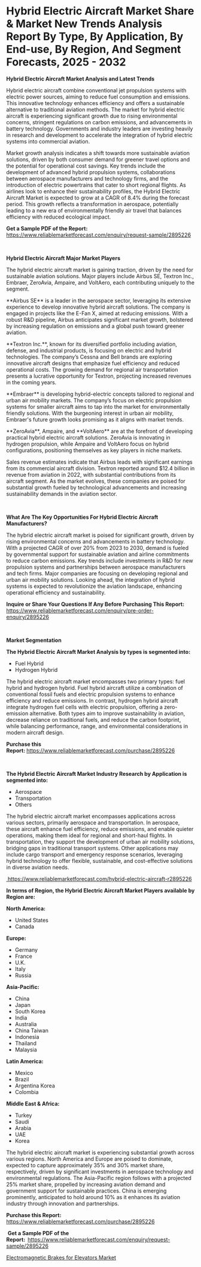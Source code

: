 <p><h1>Hybrid Electric Aircraft Market Share & Market New Trends Analysis Report By Type, By Application, By End-use, By Region, And Segment Forecasts, 2025 - 2032</h1></p><p><strong>Hybrid Electric Aircraft Market Analysis and Latest Trends</strong></p>
<p><p>Hybrid electric aircraft combine conventional jet propulsion systems with electric power sources, aiming to reduce fuel consumption and emissions. This innovative technology enhances efficiency and offers a sustainable alternative to traditional aviation methods. The market for hybrid electric aircraft is experiencing significant growth due to rising environmental concerns, stringent regulations on carbon emissions, and advancements in battery technology. Governments and industry leaders are investing heavily in research and development to accelerate the integration of hybrid electric systems into commercial aviation.</p><p>Market growth analysis indicates a shift towards more sustainable aviation solutions, driven by both consumer demand for greener travel options and the potential for operational cost savings. Key trends include the development of advanced hybrid propulsion systems, collaborations between aerospace manufacturers and technology firms, and the introduction of electric powertrains that cater to short regional flights. As airlines look to enhance their sustainability profiles, the Hybrid Electric Aircraft Market is expected to grow at a CAGR of 8.4% during the forecast period. This growth reflects a transformation in aerospace, potentially leading to a new era of environmentally friendly air travel that balances efficiency with reduced ecological impact.</p></p>
<p><strong>Get a Sample PDF of the Report:&nbsp;</strong> <a href="https://www.reliablemarketforecast.com/enquiry/request-sample/2895226?utm_campaign=3370&utm_medium=2&utm_source=Github&utm_content=ia&utm_term=15032025&utm_id=hybrid-electric-aircraft">https://www.reliablemarketforecast.com/enquiry/request-sample/2895226</a></p>
<p>&nbsp;</p>
<p><strong>Hybrid Electric Aircraft Major Market Players</strong></p>
<p><p>The hybrid electric aircraft market is gaining traction, driven by the need for sustainable aviation solutions. Major players include Airbus SE, Textron Inc., Embraer, ZeroAvia, Ampaire, and VoltAero, each contributing uniquely to the segment.</p><p>**Airbus SE** is a leader in the aerospace sector, leveraging its extensive experience to develop innovative hybrid aircraft solutions. The company is engaged in projects like the E-Fan X, aimed at reducing emissions. With a robust R&D pipeline, Airbus anticipates significant market growth, bolstered by increasing regulation on emissions and a global push toward greener aviation.</p><p>**Textron Inc.**, known for its diversified portfolio including aviation, defense, and industrial products, is focusing on electric and hybrid technologies. The company’s Cessna and Bell brands are exploring innovative aircraft designs that emphasize fuel efficiency and reduced operational costs. The growing demand for regional air transportation presents a lucrative opportunity for Textron, projecting increased revenues in the coming years.</p><p>**Embraer** is developing hybrid-electric concepts tailored to regional and urban air mobility markets. The company’s focus on electric propulsion systems for smaller aircraft aims to tap into the market for environmentally friendly solutions. With the burgeoning interest in urban air mobility, Embraer's future growth looks promising as it aligns with market trends.</p><p>**ZeroAvia**, Ampaire, and **VoltAero** are at the forefront of developing practical hybrid electric aircraft solutions. ZeroAvia is innovating in hydrogen propulsion, while Ampaire and VoltAero focus on hybrid configurations, positioning themselves as key players in niche markets.</p><p>Sales revenue estimates indicate that Airbus leads with significant earnings from its commercial aircraft division. Textron reported around $12.4 billion in revenue from aviation in 2022, with substantial contributions from its aircraft segment. As the market evolves, these companies are poised for substantial growth fueled by technological advancements and increasing sustainability demands in the aviation sector.</p></p>
<p>&nbsp;</p>
<p><strong>What Are The Key Opportunities For Hybrid Electric Aircraft Manufacturers?</strong></p>
<p><p>The hybrid electric aircraft market is poised for significant growth, driven by rising environmental concerns and advancements in battery technology. With a projected CAGR of over 20% from 2023 to 2030, demand is fueled by governmental support for sustainable aviation and airline commitments to reduce carbon emissions. Key trends include investments in R&D for new propulsion systems and partnerships between aerospace manufacturers and tech firms. Major companies are focusing on developing regional and urban air mobility solutions. Looking ahead, the integration of hybrid systems is expected to revolutionize the aviation landscape, enhancing operational efficiency and sustainability.</p></p>
<p><strong>Inquire or Share Your Questions If Any Before Purchasing This Report:</strong> <a href="https://www.reliablemarketforecast.com/enquiry/pre-order-enquiry/2895226?utm_campaign=3370&utm_medium=2&utm_source=Github&utm_content=ia&utm_term=15032025&utm_id=hybrid-electric-aircraft">https://www.reliablemarketforecast.com/enquiry/pre-order-enquiry/2895226</a></p>
<p>&nbsp;</p>
<p><strong>Market Segmentation</strong></p>
<p><strong>The Hybrid Electric Aircraft Market Analysis by types is segmented into:</strong></p>
<p><ul><li>Fuel Hybrid</li><li>Hydrogen Hybrid</li></ul></p>
<p><p>The hybrid electric aircraft market encompasses two primary types: fuel hybrid and hydrogen hybrid. Fuel hybrid aircraft utilize a combination of conventional fossil fuels and electric propulsion systems to enhance efficiency and reduce emissions. In contrast, hydrogen hybrid aircraft integrate hydrogen fuel cells with electric propulsion, offering a zero-emission alternative. Both types aim to improve sustainability in aviation, decrease reliance on traditional fuels, and reduce the carbon footprint, while balancing performance, range, and environmental considerations in modern aircraft design.</p></p>
<p><strong>Purchase this Report:&nbsp;</strong><a href="https://www.reliablemarketforecast.com/purchase/2895226?utm_campaign=3370&utm_medium=2&utm_source=Github&utm_content=ia&utm_term=15032025&utm_id=hybrid-electric-aircraft">https://www.reliablemarketforecast.com/purchase/2895226</a></p>
<p>&nbsp;</p>
<p><strong>The Hybrid Electric Aircraft Market Industry Research by Application is segmented into:</strong></p>
<p><ul><li>Aerospace</li><li>Transportation</li><li>Others</li></ul></p>
<p><p>The hybrid electric aircraft market encompasses applications across various sectors, primarily aerospace and transportation. In aerospace, these aircraft enhance fuel efficiency, reduce emissions, and enable quieter operations, making them ideal for regional and short-haul flights. In transportation, they support the development of urban air mobility solutions, bridging gaps in traditional transport systems. Other applications may include cargo transport and emergency response scenarios, leveraging hybrid technology to offer flexible, sustainable, and cost-effective solutions in diverse aviation needs.</p></p>
<p><a href="https://www.reliablemarketforecast.com/hybrid-electric-aircraft-r2895226?utm_campaign=3370&utm_medium=2&utm_source=Github&utm_content=ia&utm_term=15032025&utm_id=hybrid-electric-aircraft">&nbsp;https://www.reliablemarketforecast.com/hybrid-electric-aircraft-r2895226</a></p>
<p><strong>In terms of Region, the Hybrid Electric Aircraft Market Players available by Region are:</strong></p>
<p>
    <p> <strong> North America: </strong>
        <ul>
            <li>United States</li>
            <li>Canada</li>
        </ul>
        </p> 
    <p> <strong> Europe: </strong>
        <ul>
            <li>Germany</li>
            <li>France</li>
            <li>U.K.</li>
            <li>Italy</li>
            <li>Russia</li>
        </ul>
        </p> 
    <p> <strong> Asia-Pacific: </strong>
        <ul>
            <li>China</li>
            <li>Japan</li>
            <li>South Korea</li>
            <li>India</li>
            <li>Australia</li>
            <li>China Taiwan</li>
            <li>Indonesia</li>
            <li>Thailand</li>
            <li>Malaysia</li>
        </ul>
        </p> 
    <p> <strong> Latin America: </strong>
        <ul>
            <li>Mexico</li>
            <li>Brazil</li>
            <li>Argentina Korea</li>
            <li>Colombia</li>
        </ul>
        </p> 
    <p> <strong> Middle East & Africa: </strong>
        <ul>
            <li>Turkey</li>
            <li>Saudi</li>
            <li>Arabia</li>
            <li>UAE</li>
            <li>Korea</li>
        </ul>
    </p>
    </p>
<p><p>The hybrid electric aircraft market is experiencing substantial growth across various regions. North America and Europe are poised to dominate, expected to capture approximately 35% and 30% market share, respectively, driven by significant investments in aerospace technology and environmental regulations. The Asia-Pacific region follows with a projected 25% market share, propelled by increasing aviation demand and government support for sustainable practices. China is emerging prominently, anticipated to hold around 10% as it enhances its aviation industry through innovation and partnerships.</p></p>
<p><strong>Purchase this Report: </strong><a href="https://www.reliablemarketforecast.com/purchase/2895226?utm_campaign=3370&utm_medium=2&utm_source=Github&utm_content=ia&utm_term=15032025&utm_id=hybrid-electric-aircraft">https://www.reliablemarketforecast.com/purchase/2895226</a></p>
<p>&nbsp;<strong>Get a Sample PDF of the Report:&nbsp;&nbsp;</strong><a href="https://www.reliablemarketforecast.com/enquiry/request-sample/2895226?utm_campaign=3370&utm_medium=2&utm_source=Github&utm_content=ia&utm_term=15032025&utm_id=hybrid-electric-aircraft">https://www.reliablemarketforecast.com/enquiry/request-sample/2895226</a></p>
<p><strong></strong></p>
<p><p><a href="https://github.com/zoccohaniech/Market-Research-Report-List-1/blob/main/electromagnetic-brakes-for-elevators-market.md?utm_campaign=3370&utm_medium=2&utm_source=Github&utm_content=ia&utm_term=15032025&utm_id=hybrid-electric-aircraft">Electromagnetic Brakes for Elevators Market</a></p></p>